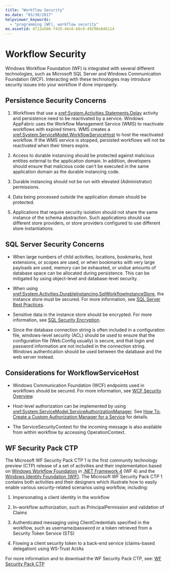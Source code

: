 ```yaml
---
title: "Workflow Security"
ms.date: "03/30/2017"
helpviewer_keywords:
  - "programming [WF], workflow security"
ms.assetid: d712a566-f435-44c0-b8c0-49298e84b114
---
```

# Workflow Security
Windows Workflow Foundation (WF) is integrated with several different technologies, such as Microsoft SQL Server and Windows Communication Foundation (WCF). Interacting with these technologies may introduce security issues into your workflow if done improperly.

## Persistence Security Concerns

1.  Workflows that use a <xref:System.Activities.Statements.Delay> activity and persistence need to be reactivated by a service. Windows AppFabric uses the Workflow Management Service (WMS) to reactivate workflows with expired timers. WMS creates a <xref:System.ServiceModel.WorkflowServiceHost> to host the reactivated workflow. If the WMS service is stopped, persisted workflows will not be reactivated when their timers expire.

2.  Access to durable instancing should be protected against malicious entities external to the application domain. In addition, developers should ensure that malicious code can't be executed in the same application domain as the durable instancing code.

3.  Durable instancing should not be run with elevated (Administrator) permissions.

4.  Data being processed outside the application domain should be protected.

5.  Applications that require security isolation should not share the same instance of the schema abstraction. Such applications should use different store providers, or store providers configured to use different store instantiations.

## SQL Server Security Concerns

-   When large numbers of child activities, locations, bookmarks, host extensions, or scopes are used, or when bookmarks with very large payloads are used, memory can be exhausted, or undue amounts of database space can be allocated during persistence. This can be mitigated by using object-level and database-level security.

-   When using <xref:System.Activities.DurableInstancing.SqlWorkflowInstanceStore>, the instance store must be secured. For more information, see [SQL Server Best Practices](https://go.microsoft.com/fwlink/?LinkId=164972).

-   Sensitive data in the instance store should be encrypted. For more information, see [SQL Security Encryption](https://go.microsoft.com/fwlink/?LinkId=164976).

-   Since the database connection string is often included in a configuration file, windows-level security (ACL) should be used to ensure that the configuration file (Web.Config usually) is secure, and that login and password information are not included in the connection string. Windows authentication should be used between the database and the web server instead.

## Considerations for WorkflowServiceHost

-   Windows Communication Foundation (WCF) endpoints used in workflows should be secured. For more information, see [WCF Security Overview](https://go.microsoft.com/fwlink/?LinkID=164975).

-   Host-level authorization can be implemented by using <xref:System.ServiceModel.ServiceAuthorizationManager>. See [How To: Create a Custom Authorization Manager for a Service](https://go.microsoft.com/fwlink/?LinkId=192228) for details.

-   The ServiceSecurityContext for the incoming message is also available from within workflow by accessing OperationContext.

## WF Security Pack CTP
 The Microsoft WF Security Pack CTP 1 is the first community technology preview (CTP) release of a set of activities and their implementation based on [Windows Workflow Foundation](index.md) in [.NET Framework 4](https://docs.microsoft.com/previous-versions/dotnet/netframework-4.0/w0x726c2(v=vs.100)) (WF 4) and the [Windows Identity Foundation (WIF)](../security/index.md).  The Microsoft WF Security Pack CTP 1 contains both activities and their designers which illustrate how to easily enable various security-related scenarios using workflow, including:

1.  Impersonating a client identity in the workflow

2.  In-workflow authorization, such as PrincipalPermission and validation of Claims

3.  Authenticated messaging using ClientCredentials specified in the workflow, such as username/password or a token retrieved from a Security Token Service (STS)

4.  Flowing a client security token to a back-end service (claims-based delegation) using WS-Trust ActAs

For more information and to download the WF Security Pack CTP, see: [WF Security Pack CTP](https://archive.codeplex.com/?p=wf)